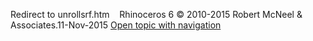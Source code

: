 ---
---

Redirect to unrollsrf.htm&#160;
&#160;
Rhinoceros 6 © 2010-2015 Robert McNeel &amp; Associates.11-Nov-2015
 [Open topic with navigation](unrollsrfold.html) 

